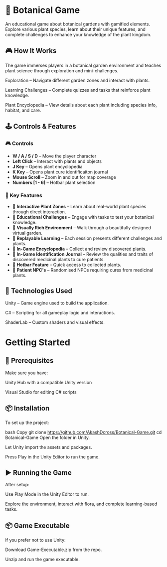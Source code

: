 # 🌿 Botanical Game

An educational game about botanical gardens with gamified elements. Explore various plant species, learn about their unique features, and complete challenges to enhance your knowledge of the plant kingdom.

 

 
## 🎮 How It Works
The game immerses players in a botanical garden environment and teaches plant science through exploration and mini-challenges.

Exploration – Navigate different garden zones and interact with plants.

Learning Challenges – Complete quizzes and tasks that reinforce plant knowledge.

Plant Encyclopedia – View details about each plant including species info, habitat, and care.

## 🕹️ Controls & Features

### 🎮 Controls

- **W / A / S / D** – Move the player character
- **Left Click** – Interact with plants and objects
- **J Key** – Opens plant encyclopedia
- **K Key** – Opens plant cure identificaiton journal
- **Mouse Scroll** – Zoom in and out for map coverage
- **Numbers [1 - 6]** – Hotbar plant selection


### 🌟 Key Features

- 🌱 **Interactive Plant Zones** – Learn about real-world plant species through direct interaction.
- 🧠 **Educational Challenges** – Engage with tasks to test your botanical knowledge.
- 🎨 **Visually Rich Environment** – Walk through a beautifully designed virtual garden.
- 🔄 **Replayable Learning** – Each session presents different challenges and plants.
- 📘 **In-Game Encyclopedia** – Collect and review discovered plants.
- 📘 **In-Game Identification Journal** –  Review the qualities and traits of discovered medicinal plants to cure patients.
- 📘 **Hotbar Feature** – Quick access to collected plants.
- 📘 **Patient NPC's** – Randomised NPCs requiring cures from medicinal plants.

## 🧠 Technologies Used
Unity – Game engine used to build the application.

C# – Scripting for all gameplay logic and interactions.

ShaderLab – Custom shaders and visual effects.

#  Getting Started
## 🔧 Prerequisites
Make sure you have:

Unity Hub with a compatible Unity version

Visual Studio for editing C# scripts

## 📦 Installation
To set up the project:

bash
Copy
git clone https://github.com/AkashDcross/Botanical-Game.git
cd Botanical-Game
Open the folder in Unity.

Let Unity import the assets and packages.

Press Play in the Unity Editor to run the game.

## ▶️ Running the Game
After setup:

Use Play Mode in the Unity Editor to run.

Explore the environment, interact with flora, and complete learning-based tasks.

## 📦 Game Executable
If you prefer not to use Unity:

Download Game-Executable.zip from the repo.

Unzip and run the game executable.
